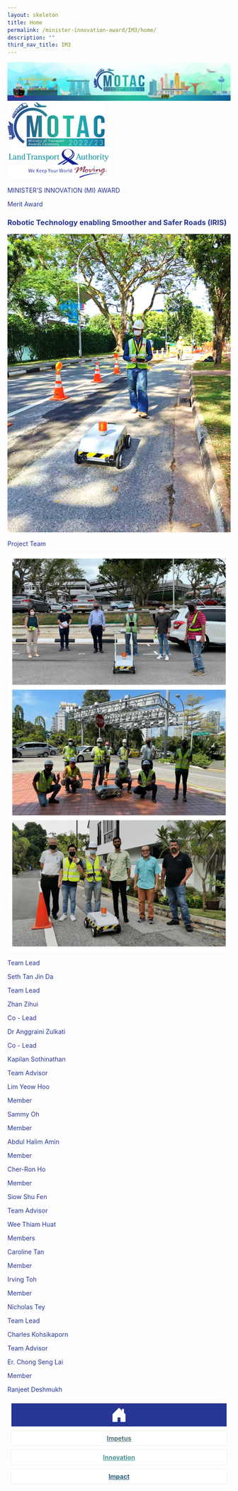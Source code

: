 ```yaml
---
layout: skeleton
title: Home
permalink: /minister-innovation-award/IM3/home/
description: ""
third_nav_title: IM3
---
```

<style type="text/css">
  .text-pri {
    color: #273592;
  }

  .nav-tabs {
    border-bottom: none !important;
    overflow: hidden !important;
  }

  .nav-link {
    margin: 8px !important;
    border-radius: 0px !important;
    font-weight: 700 !important;
    padding: 0.5rem 2.8rem !important;
  }

  .link-home {
    border: 1px solid #eee !important;
    color: #fff !important;
    background: rgb(39, 54, 149) !important;
    display: flex;
    justify-content: center;
    align-items: center;
  }

  .link-project {
    border: 1px solid #eee !important;
    color: rgb(83, 114, 122) !important;
    background-color: #fff !important;
    display: flex;
    justify-content: center;
    align-items: center;
  }

  .link-project.active {
    border: none !important;
    color: #fff !important;
    background: rgb(41, 115, 144) !important;
  }

  .link-solution {
    border: 1px solid #eee !important;
    color: rgb(69, 148, 145) !important;
    background-color: #fff !important;
    display: flex;
    justify-content: center;
    align-items: center;
  }

  .link-solution.active {
    border: none !important;
    color: #fff !important;
    background: rgb(34, 155, 189) !important;
  }

  .link-impact {
    border: 1px solid #eee !important;
    color: rgb(41, 95, 120) !important;
    background-color: #fff !important;
    display: flex;
    justify-content: center;
    align-items: center;
  }

  .link-impact.active {
    border: none !important;
    color: #fff !important;
    background: rgb(10, 91, 142) !important;
  }
</style>
<img src="/images/hero.png" class="w-100" alt="hero" />
<div class="container-fluid py-5 text-pri card-bg my-5">
  <div class="row">
    <div class="col-sm-12 pt-4 pb-3 text-center">
      <img src="/images/Logos/MOTAC_header.png" alt="motac logo" class="img-fluid" />
    </div>
  </div>
  <div class="row border border-info">
    <div class="col-sm-4 py-3 text-center d-flex flex-column align-items-center justify-content-center">
      <img src="/images/Logos/LTA.png" class="img-fluid" alt="LTA" />
    </div>
    <div class="col-sm-8 py-3 text-center bg-primary d-flex justify-content-center flex-column aligin-items-center">
      <p class="mb-1 text-light font-weight-bold raleway-font"> MINISTER’S INNOVATION (MI) AWARD </p>
      <p class="mb-0 distinguished-award">Merit Award</p>
    </div>
  </div>
  <div class="row">
    <div class="col-12 py-3">
      <h3 class="text-center font-weight-bold"> Robotic Technology enabling Smoother and Safer Roads (IRIS) </h3>
    </div>
    <div class="col-sm-8 mx-auto text-center py-3">
      <img src="/images/MI/IM3/A10_Iconic Photo.png" class="img-fluid border my-5" />
    </div>
  </div>
  <div class="row">
    <div class="col-sm-12 text-center py-2 my-2 bg-heading">
      <p class="mb-0 h3 font-weight-bold text-uppercase text-light"> Project Team​ </p>
    </div>
    <div class="col-sm-8 text-center mx-auto py-3">
      <img src="/images/MI/IM3/A10_Group Photo.jpg" class="img-fluid border border-5 border-secondary" alt="" />
    </div>
    <div class="col-sm-11 mx-auto my-3">
      <div class="row">
        <div class="col-sm-6 mb-5">
          <div class="row">
            <div class="col-sm-6">
              <p class="mb-2 text-pri font-weight-bold">Team Lead</p>
            </div>
            <div class="col-sm-6">
              <p class="mb-2 text-pri font-weight-bold">Seth Tan Jin Da</p>
            </div>
          </div>
          <div class="row">
            <div class="col-sm-6">
              <p class="mb-2 text-pri font-weight-bold">Team Lead</p>
            </div>
            <div class="col-sm-6">
              <p class="mb-2 text-pri font-weight-bold">Zhan Zihui</p>
            </div>
          </div>
          <div class="row">
            <div class="col-sm-6">
              <p class="mb-2 text-pri font-weight-bold">Co - Lead</p>
            </div>
            <div class="col-sm-6">
              <p class="mb-2 text-pri font-weight-bold">Dr Anggraini Zulkati</p>
            </div>
          </div>
          <div class="row">
            <div class="col-sm-6">
              <p class="mb-2 text-pri font-weight-bold">Co - Lead</p>
            </div>
            <div class="col-sm-6">
              <p class="mb-2 text-pri font-weight-bold">Kapilan Sothinathan</p>
            </div>
          </div>
          <div class="row">
            <div class="col-sm-6">
              <p class="mb-2 text-pri font-weight-bold">Team Advisor</p>
            </div>
            <div class="col-sm-6">
              <p class="mb-2 text-pri font-weight-bold">Lim Yeow Hoo</p>
            </div>
          </div>
          <div class="row">
            <div class="col-sm-6">
              <p class="mb-2 text-pri font-weight-bold">Member</p>
            </div>
            <div class="col-sm-6">
              <p class="mb-2 text-pri font-weight-bold">Sammy Oh</p>
            </div>
          </div>
          <div class="row">
            <div class="col-sm-6">
              <p class="mb-2 text-pri font-weight-bold">Member</p>
            </div>
            <div class="col-sm-6">
              <p class="mb-2 text-pri font-weight-bold">Abdul Halim Amin</p>
            </div>
          </div>
          <div class="row">
            <div class="col-sm-6">
              <p class="mb-2 text-pri font-weight-bold">Member</p>
            </div>
            <div class="col-sm-6">
              <p class="mb-2 text-pri font-weight-bold">Cher-Ron Ho</p>
            </div>
          </div>
        </div>
        <!-- //Second Line Code -->
        <div class="col-sm-6 mb-5">
          <div class="row">
            <div class="col-sm-6">
              <p class="mb-2 text-pri font-weight-bold">Member</p>
            </div>
            <div class="col-sm-6">
              <p class="mb-2 text-pri font-weight-bold">Siow Shu Fen</p>
            </div>
          </div>
          <div class="row">
            <div class="col-sm-6">
              <p class="mb-2 text-pri font-weight-bold">Team Advisor</p>
            </div>
            <div class="col-sm-6">
              <p class="mb-2 text-pri font-weight-bold">Wee Thiam Huat</p>
            </div>
          </div>
          <div class="row">
            <div class="col-sm-6">
              <p class="mb-2 text-pri font-weight-bold">Members</p>
            </div>
            <div class="col-sm-6">
              <p class="mb-2 text-pri font-weight-bold">Caroline Tan</p>
            </div>
          </div>
          <div class="row">
            <div class="col-sm-6">
              <p class="mb-2 text-pri font-weight-bold">Member</p>
            </div>
            <div class="col-sm-6">
              <p class="mb-2 text-pri font-weight-bold">Irving Toh</p>
            </div>
          </div>
          <div class="row">
            <div class="col-sm-6">
              <p class="mb-2 text-pri font-weight-bold">Member</p>
            </div>
            <div class="col-sm-6">
              <p class="mb-2 text-pri font-weight-bold">Nicholas Tey</p>
            </div>
          </div>
          <div class="row">
            <div class="col-sm-6">
              <p class="mb-2 text-pri font-weight-bold">Team Lead</p>
            </div>
            <div class="col-sm-6">
              <p class="mb-2 text-pri font-weight-bold">Charles Kohsikaporn</p>
            </div>
          </div>
          <div class="row">
            <div class="col-sm-6">
              <p class="mb-2 text-pri font-weight-bold">Team Advisor</p>
            </div>
            <div class="col-sm-6">
              <p class="mb-2 text-pri font-weight-bold">Er. Chong Seng Lai</p>
            </div>
          </div>
          <div class="row">
            <div class="col-sm-6">
              <p class="mb-2 text-pri font-weight-bold">Member</p>
            </div>
            <div class="col-sm-6">
              <p class="mb-2 text-pri font-weight-bold">Ranjeet Deshmukh</p>
            </div>
          </div>
        </div>
      </div>
    </div>
  </div>
  <nav>
    <div class="nav nav-tabs nav-fill" id="nav-tab" role="tablist">
      <a class="nav-link active text-uppercase link-home text-decoration-none" id="nav-home-tab" href="/minister-innovation-award/IM3/home/">
        <svg xmlns="http://www.w3.org/2000/svg" width="36" height="36" fill="currentColor" class="bi bi-house-door-fill" viewBox="0 0 16 16">
          <path d="M6.5 14.5v-3.505c0-.245.25-.495.5-.495h2c.25 0 .5.25.5.5v3.5a.5.5 0 0 0 .5.5h4a.5.5 0 0 0 .5-.5v-7a.5.5 0 0 0-.146-.354L13 5.793V2.5a.5.5 0 0 0-.5-.5h-1a.5.5 0 0 0-.5.5v1.293L8.354 1.146a.5.5 0 0 0-.708 0l-6 6A.5.5 0 0 0 1.5 7.5v7a.5.5 0 0 0 .5.5h4a.5.5 0 0 0 .5-.5Z" />
        </svg>
      </a>
      <a class="nav-link link-project text-decoration-none text-uppercase" id="nav-project-tab" href="/minister-innovation-award/IM3/impetus/"> Impetus </a>
      <a class="nav-link link-solution text-decoration-none text-uppercase" id="nav-solution-tab" href="/minister-innovation-award/IM3/innovation/"> Innovation</a>
      <a class="nav-link link-impact text-decoration-none text-uppercase" id="nav-impact-tab" href="/minister-innovation-award/IM3/impact/"> Impact</a>
    </div>
  </nav>
</div>